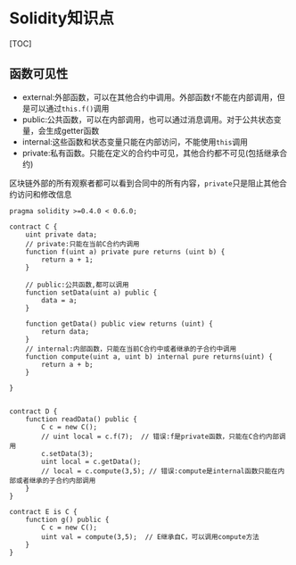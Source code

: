 # Solidity知识点

[TOC]

## 函数可见性


- external:外部函数，可以在其他合约中调用。外部函数`f`不能在内部调用，但是可以通过`this.f()`调用
- public:公共函数，可以在内部调用，也可以通过消息调用。对于公共状态变量，会生成getter函数
- internal:这些函数和状态变量只能在内部访问，不能使用`this`调用
- private:私有函数。只能在定义的合约中可见，其他合约都不可见(包括继承合约)

区块链外部的所有观察者都可以看到合同中的所有内容，`private`只是阻止其他合约访问和修改信息

```
pragma solidity >=0.4.0 < 0.6.0;

contract C {
    uint private data;
    // private:只能在当前C合约内调用
    function f(uint a) private pure returns (uint b) {
        return a + 1;
    }
    
    // public:公共函数,都可以调用
    function setData(uint a) public {
        data = a;
    }
    
    function getData() public view returns (uint) {
        return data;
    }
    // internal:内部函数，只能在当前C合约中或者继承的子合约中调用
    function compute(uint a, uint b) internal pure returns(uint) {
        return a + b;
    }
    
}


contract D {
    function readData() public {
        C c = new C();
        // uint local = c.f(7);  // 错误:f是private函数，只能在C合约内部调用
        c.setData(3);
        uint local = c.getData();  
        // local = c.compute(3,5); // 错误:compute是internal函数只能在内部或者继承的子合约内部调用
    }
}

contract E is C {
    function g() public {
        C c = new C();
        uint val = compute(3,5);  // E继承自C，可以调用compute方法
    }
}
```


